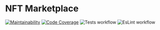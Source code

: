 # NFT Marketplace
[![Maintainability](https://qlty.sh/gh/iFoxtrot33/projects/nft_marketplace/maintainability.svg)](https://qlty.sh/gh/iFoxtrot33/projects/nft_marketplace)
[![Code Coverage](https://qlty.sh/gh/iFoxtrot33/projects/nft_marketplace/coverage.svg)](https://qlty.sh/gh/iFoxtrot33/projects/nft_marketplace)
![Tests workflow](https://github.com/iFoxtrot33/nft_marketplace/actions/workflows/tests.yml/badge.svg)
![EsLint workflow](https://github.com/iFoxtrot33/nft_marketplace/actions/workflows/lint.yml/badge.svg)